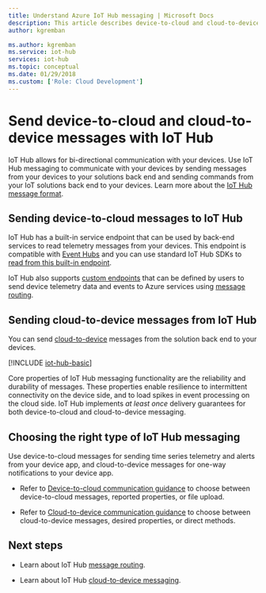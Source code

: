 ```yaml
---
title: Understand Azure IoT Hub messaging | Microsoft Docs
description: This article describes device-to-cloud and cloud-to-device messaging with IoT Hub. Includes information about message formats and supported communications protocols.
author: kgremban

ms.author: kgremban
ms.service: iot-hub
services: iot-hub
ms.topic: conceptual
ms.date: 01/29/2018
ms.custom: ['Role: Cloud Development']
---
```


# Send device-to-cloud and cloud-to-device messages with IoT Hub

IoT Hub allows for bi-directional communication with your devices. Use IoT Hub messaging to communicate with your devices by sending messages from your devices to your solutions back end and sending commands from your IoT solutions back end to your devices. Learn more about the [IoT Hub message format](iot-hub-devguide-messages-construct.md).

## Sending device-to-cloud messages to IoT Hub

IoT Hub has a built-in service endpoint that can be used by back-end services to read telemetry messages from your devices. This endpoint is compatible with [Event Hubs](../event-hubs/index.yml) and you can use standard IoT Hub SDKs to [read from this built-in endpoint](iot-hub-devguide-messages-read-builtin.md).

IoT Hub also supports [custom endpoints](iot-hub-devguide-endpoints.md#custom-endpoints) that can be defined by users to send device telemetry data and events to Azure services using [message routing](iot-hub-devguide-messages-d2c.md).

## Sending cloud-to-device messages from IoT Hub

You can send [cloud-to-device](iot-hub-devguide-messages-c2d.md) messages from the solution back end to your devices.

[!INCLUDE [iot-hub-basic](../../includes/iot-hub-basic-partial.md)]

Core properties of IoT Hub messaging functionality are the reliability and durability of messages. These properties enable resilience to intermittent connectivity on the device side, and to load spikes in event processing on the cloud side. IoT Hub implements *at least once* delivery guarantees for both device-to-cloud and cloud-to-device messaging.

## Choosing the right type of IoT Hub messaging

Use device-to-cloud messages for sending time series telemetry and alerts from your device app, and cloud-to-device messages for one-way notifications to your device app.

* Refer to [Device-to-cloud communication guidance](./iot-hub-devguide-d2c-guidance.md) to choose between device-to-cloud messages, reported properties, or file upload.

* Refer to [Cloud-to-device communication guidance](./iot-hub-devguide-c2d-guidance.md) to choose between cloud-to-device messages, desired properties, or direct methods.

## Next steps

* Learn about IoT Hub [message routing](iot-hub-devguide-messages-d2c.md).

* Learn about IoT Hub [cloud-to-device messaging](iot-hub-devguide-messages-c2d.md).